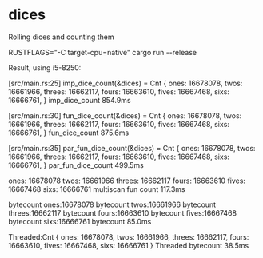 # dices
Rolling dices and counting them

RUSTFLAGS="-C target-cpu=native" cargo run --release

Result, using i5-8250:

[src/main.rs:25] imp_dice_count(&dices) = Cnt {
    ones: 16678078,
    twos: 16661966,
    threes: 16662117,
    fours: 16663610,
    fives: 16667468,
    sixs: 16666761,
}
imp_dice_count 854.9ms

[src/main.rs:30] fun_dice_count(&dices) = Cnt {
    ones: 16678078,
    twos: 16661966,
    threes: 16662117,
    fours: 16663610,
    fives: 16667468,
    sixs: 16666761,
}
fun_dice_count 875.6ms

[src/main.rs:35] par_fun_dice_count(&dices) = Cnt {
    ones: 16678078,
    twos: 16661966,
    threes: 16662117,
    fours: 16663610,
    fives: 16667468,
    sixs: 16666761,
}
par_fun_dice_count 499.5ms

ones: 16678078
twos: 16661966
threes: 16662117
fours: 16663610
fives: 16667468
sixs: 16666761
multiscan fun count 117.3ms

bytecount ones:16678078
bytecount twos:16661966
bytecount threes:16662117
bytecount fours:16663610
bytecount fives:16667468
bytecount sixs:16666761
bytecount 85.0ms

Threaded:Cnt { ones: 16678078, twos: 16661966, threes: 16662117, fours: 16663610, fives: 16667468, sixs: 16666761 }
Threaded bytecount 38.5ms
